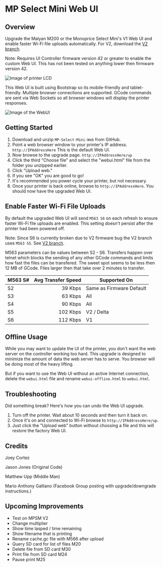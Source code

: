 # MP Select Mini Web UI

## Overview

Upgrade the Malyan M200 or the Monoprice Select Mini's V1 Web UI and enable faster Wi-Fi file uploads automatically. For V2, download the [V2 branch](https://github.com/nokemono42/MP-Select-Mini-Web/tree/v2).

Note: Requires UI Controller firmware version 42 or greater to enable the custom Web UI. This has not been tested on anything lower then firmware version 42.

![Image of printer LCD](https://mpselectmini.com/_detail/firmware_version_explanation.png)

This Web UI is built using Bootstrap so its mobile-friendly and tablet-friendly. Multiple browser connections are supported. GCode commands are sent via Web Sockets so all browser windows will display the printer responses.

![Image of the WebUI](https://raw.githubusercontent.com/nokemono42/MP-Select-Mini-Web/master/screenshot.png)


## Getting Started

1. Download and unzip `MP-Select-Mini-Web` from GitHub.
2. Point a web browser window to your printer's IP address. `http://IPAddressHere` This is the default Web UI.
3. Now browse to the upgrade page. `http://IPAddressHere/up`
4. Click the third "Choose file" and select the "webui.html" file from the folder you unzipped earlier.
5. Click "Upload web."
6. If you see "OK" you are good to go!
7. It's recommended you power cycle your printer, but not necessary.
8. Once your printer is back online, browse to `http://IPAddressHere`. You should now have the upgraded Web UI.


## Enable Faster Wi-Fi File Uploads

By default the upgraded Web UI will send `M563 S6` on each refresh to ensure faster Wi-Fi file uploads are enabled. This setting doesn't persist after the printer had been powered off.

Note: Since S6 is currently broken due to V2 firmware bug the V2 branch uses `M563 S5`. See [V2 branch](https://github.com/nokemono42/MP-Select-Mini-Web/tree/v2).

M563 parameters can be values between S2 - S6. Transfers happen over telnet which blocks the sending of any other GCode commands and limits how fast the files can be transfered. The sweet spot seems to be less then 12 MB of GCode. Files larger then that take over 2 minutes to transfer.

| M563 S# | Avg Transfer Speed | Supported On             |
| ------- | -----------------: | ------------------------ |
| S2      |            39 Kbps | Same as Firmware Default |
| S3      |            63 Kbps | All                      |
| S4      |            90 Kbps | All                      |
| S5      |           102 Kbps | V2 / Delta               |
| S6      |           112 Kbps | V1                       |


## Offline Usage

While you may want to update the UI of the printer, you don't want the web server on the controller working too hard. This upgrade is designed to minimize the amount of data the web server has to serve. You browser will be doing most of the heavy lifting.

But if you want to use the Web UI without an active Internet connection, delete the `webui.html` file and rename `webui-offline.html` to `webui.html`.


## Troubleshooting

Did something break? Here's how you can undo the Web UI upgrade.

1. Turn off the printer. Wait about 10 seconds and then turn it back on.
2. Once it's on and connected to Wi-Fi browse to `http://IPAddressHere/up`.
3. Just click the "Upload web" button without choosing a file and this will restore the factory Web UI.


## Credits

Joey Cortez

Jason Jones (Original Code)

Matthew Upp (Middle Man)

Mario Anthony Galliano (Facebook Group posting with upgrade/downgrade instructions.)


## Upcoming Improvements

* Test on MPSM V2
* Change multiplier
* Show time lasped / time remaining
* Show filename that is printing
* Rename cache.gc file with M566 after upload
* Query SD card for list of files M20
*   Delete file from SD card M30
*   Print file from SD card M24
*   Pause print M25
